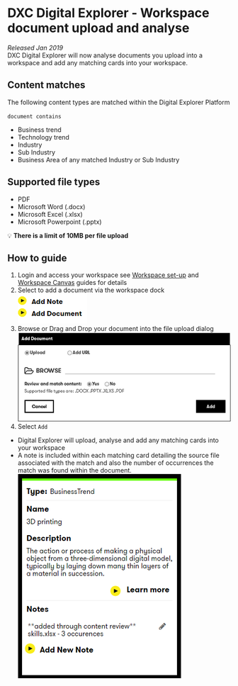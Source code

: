 # DXC Digital Explorer - Workspace document upload and analyse

_Released Jan 2019_
<br>
DXC Digital Explorer will now analyse documents you upload into a workspace and add any matching cards into your workspace.

## Content matches
The following content types are matched within the Digital Explorer Platform

`document contains`
- Business trend
- Technology trend
- Industry
- Sub Industry
- Business Area of any matched Industry or Sub Industry

## Supported file types

- PDF
- Microsoft Word (.docx)
- Microsoft Excel (.xlsx)
- Microsoft Powerpoint (.pptx)

:bulb: **There is a limit of 10MB per file upload**

## How to guide

1. Login and access your workspace see [Workspace set-up](WorkspaceSetup.md) and [Workspace Canvas](WorkspaceCanvas.md) guides for details
2. Select to add a document via the workspace dock<br>
![image](images/workspace8.png)<br>
1. Browse or Drag and Drop your document into the file upload dialog<br>
![image](images/workspace9.png)<br>
1. Select `Add`


- Digital Explorer will upload, analyse and add any matching cards into your workspace
- A note is included within each matching card detailing the source file associated with the match and also the number of occurrences the match was found within the document.<br>
![image](images/workspace14.png)<br>



